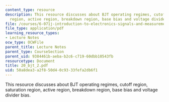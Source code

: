 ```yaml
---
content_type: resource
description: This resource discusses about BJT operating regimes, cutoff region, saturation
  region, active region, breakdown region, base bias and voltage divider bias.
file: /courses/6-071j-introduction-to-electronics-signals-and-measurement-spring-2006/50a8dea3a2f850d40c9333fefa2db6f1_20_bjt_2.pdf
file_type: application/pdf
learning_resource_types:
- Lecture Notes
ocw_type: OCWFile
parent_title: Lecture Notes
parent_type: CourseSection
parent_uid: 9384461b-aeba-b2c6-c719-60dbb10543fb
resourcetype: Document
title: 20_bjt_2.pdf
uid: 50a8dea3-a2f8-50d4-0c93-33fefa2db6f1
---
```

This resource discusses about BJT operating regimes, cutoff region, saturation region, active region, breakdown region, base bias and voltage divider bias.

